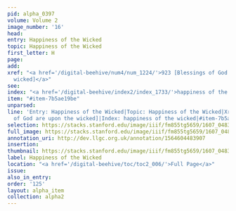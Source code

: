 ```yaml
---
pid: alpha_0397
volume: Volume 2
image_number: '16'
head:
entry: Happiness of the Wicked
topic: Happiness of the Wicked
first_letter: H
page:
add:
xref: "<a href='/digital-beehive/num4/num_1224/'>923 [Blessings of God are upon the
  wicked]</a>"
see:
index: "<a href='/digital-beehive/index2/index_1733/'>happiness of the wicked</a>"
item: "#item-7b5ae19be"
unparsed:
line: 'Entry: Happiness of the Wicked|Topic: Happiness of the Wicked|Xref: 923 [Blessings
  of God are upon the wicked]|Index: happiness of the wicked|#item-7b5ae19be'
selection: https://stacks.stanford.edu/image/iiif/fm855tg5659/1607_0483/789,4224,2919,442/full/0/default.jpg
full_image: https://stacks.stanford.edu/image/iiif/fm855tg5659/1607_0483/full/full/0/default.jpg
annotation_uri: http://dev.llgc.org.uk/annotation/1564604483907
insertion:
thumbnail: https://stacks.stanford.edu/image/iiif/fm855tg5659/1607_0483/789,4224,600,180/250,/0/default.jpg
label: Happiness of the Wicked
location: "<a href='/digital-beehive/toc/toc2_006/'>Full Page</a>"
issue:
also_in_entry:
order: '125'
layout: alpha_item
collection: alpha2
---
```

